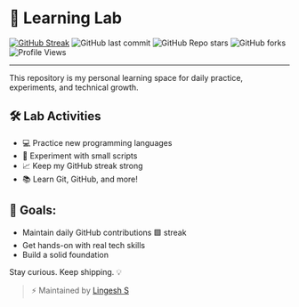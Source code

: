 # 🧪 Learning Lab

[![GitHub Streak](https://streak-stats.demolab.com?user=Lingesh-S&theme=tokyonight&hide_border=true)](https://git.io/streak-stats)
![GitHub last commit](https://img.shields.io/github/last-commit/Lingesh-S/learning-lab)
![GitHub Repo stars](https://img.shields.io/github/stars/Lingesh-S/learning-lab?style=social)
![GitHub forks](https://img.shields.io/github/forks/Lingesh-S/learning-lab?style=social)
![Profile Views](https://komarev.com/ghpvc/?username=Lingesh-S&label=Profile%20views&color=0e75b6&style=flat)




---

This repository is my personal learning space for daily practice, experiments, and technical growth.

## 🛠️ Lab Activities
- 💻 Practice new programming languages  
- 🚀 Experiment with small scripts  
- 📈 Keep my GitHub streak strong  
- 📚 Learn Git, GitHub, and more!  

## 🎯 Goals:
- Maintain daily GitHub contributions 🟩 streak  
- Get hands-on with real tech skills  
- Build a solid foundation  

Stay curious. Keep shipping. 💡

> ⚡ Maintained by [Lingesh S](https://github.com/Lingesh-S)
